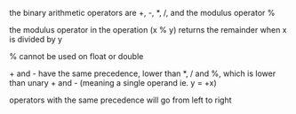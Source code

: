 the binary arithmetic operators are +, -, \*, /, and the modulus operator %

the modulus operator in the operation (x % y) returns the remainder when x is divided by y

% cannot be used on float or double

\+ and - have the same precedence, lower than \*, / and %, which is lower than unary + and - (meaning a single operand ie. y = +x)

operators with the same precedence will go from left to right